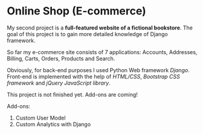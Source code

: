 <h1>Online Shop (E-commerce)</h1>

My second project is a <b>full-featured website of a fictional bookstore</b>. The goal of this project is to gain more detailed knowledge of Django framework.

So far my e-commerce site consists of 7 applications: Accounts, Addresses, Billing, Carts, Orders, Products and Search. 

Obviously, for back-end purposes I used Python Web framework <i>Django</i>. Front-end is implemented with the help of <i>HTML/CSS</i>, <i>Bootstrap
CSS framework</i> and <i>jQuery JavaScript library</i>.

This project is not finished yet. Add-ons are coming!

Add-ons:
<ol type="1">
  <li>Custom User Model</li>
  <li>Custom Analytics with Django</li>
</ol>
